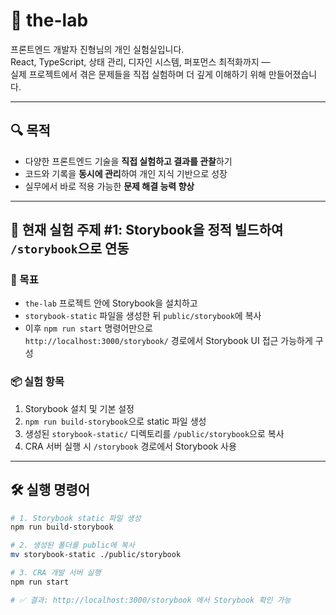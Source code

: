 # 🧪 the-lab

프론트엔드 개발자 진형님의 개인 실험실입니다.  
React, TypeScript, 상태 관리, 디자인 시스템, 퍼포먼스 최적화까지 —  
실제 프로젝트에서 겪은 문제들을 직접 실험하며 더 깊게 이해하기 위해 만들어졌습니다.

---

## 🔍 목적

- 다양한 프론트엔드 기술을 **직접 실험하고 결과를 관찰**하기
- 코드와 기록을 **동시에 관리**하여 개인 지식 기반으로 성장
- 실무에서 바로 적용 가능한 **문제 해결 능력 향상**

---

## 🧪 현재 실험 주제 #1: Storybook을 정적 빌드하여 `/storybook`으로 연동

### 🎯 목표

- `the-lab` 프로젝트 안에 Storybook을 설치하고
- `storybook-static` 파일을 생성한 뒤 `public/storybook`에 복사
- 이후 `npm run start` 명령어만으로  
  `http://localhost:3000/storybook/` 경로에서 Storybook UI 접근 가능하게 구성

### 📦 실험 항목

1. Storybook 설치 및 기본 설정
2. `npm run build-storybook`으로 static 파일 생성
3. 생성된 `storybook-static/` 디렉토리를 `/public/storybook`으로 복사
4. CRA 서버 실행 시 `/storybook` 경로에서 Storybook 사용

---

## 🛠 실행 명령어

```bash
# 1. Storybook static 파일 생성
npm run build-storybook

# 2. 생성된 폴더를 public에 복사
mv storybook-static ./public/storybook

# 3. CRA 개발 서버 실행
npm run start

# ✅ 결과: http://localhost:3000/storybook 에서 Storybook 확인 가능
